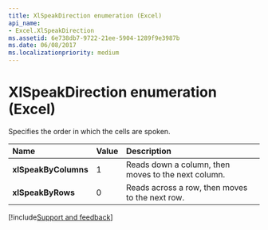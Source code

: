 ```yaml
---
title: XlSpeakDirection enumeration (Excel)
api_name:
- Excel.XlSpeakDirection
ms.assetid: 6e738db7-9722-21ee-5904-1289f9e3987b
ms.date: 06/08/2017
ms.localizationpriority: medium
---
```



# XlSpeakDirection enumeration (Excel)

Specifies the order in which the cells are spoken.



|Name|Value|Description|
|:-----|:-----|:-----|
| **xlSpeakByColumns**|1|Reads down a column, then moves to the next column.|
| **xlSpeakByRows**|0|Reads across a row, then moves to the next row.|

[!include[Support and feedback](~/includes/feedback-boilerplate.md)]